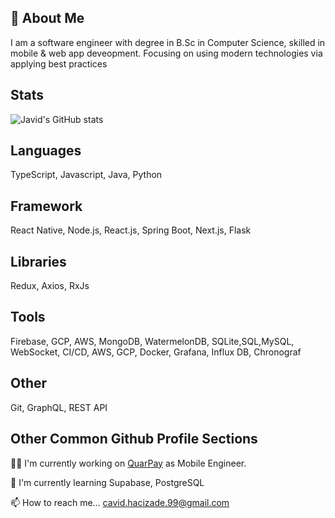 
## 🚀 About Me
I am a software engineer with degree in B.Sc in Computer Science, skilled in mobile & web app deveopment. Focusing on using modern technologies via applying best practices


## Stats
![Javid's GitHub stats](https://github-readme-stats.vercel.app/api?username=javidhaji-zada&theme=dark&show_icons=true)

## Languages
TypeScript, Javascript, Java, Python
## Framework
React Native, Node.js, React.js, Spring Boot, Next.js, Flask
## Libraries
Redux, Axios, RxJs
## Tools
Firebase, GCP, AWS, MongoDB, WatermelonDB, SQLite,SQL,MySQL, WebSocket, CI/CD, AWS, GCP, Docker, Grafana, Influx DB, Chronograf
## Other
Git, GraphQL, REST API
## Other Common Github Profile Sections
👩‍💻 I'm currently working on [QuarPay](https://quarpay.io/) as Mobile Engineer.

🧠 I'm currently learning Supabase, PostgreSQL

📫 How to reach me... cavid.hacizade.99@gmail.com
